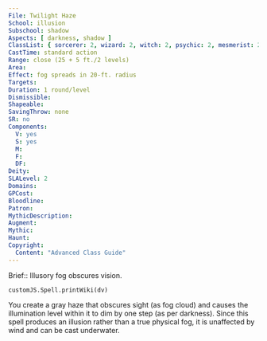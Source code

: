 ```yaml
---
File: Twilight Haze
School: illusion
Subschool: shadow
Aspects: [ darkness, shadow ]
ClassList: { sorcerer: 2, wizard: 2, witch: 2, psychic: 2, mesmerist: 2, spiritualist: 2 }
CastTime: standard action
Range: close (25 + 5 ft./2 levels)
Area: 
Effect: fog spreads in 20-ft. radius
Targets: 
Duration: 1 round/level
Dismissible: 
Shapeable: 
SavingThrow: none
SR: no
Components:
  V: yes
  S: yes
  M: 
  F: 
  DF: 
Deity: 
SLALevel: 2
Domains: 
GPCost: 
Bloodline: 
Patron: 
MythicDescription: 
Augment: 
Mythic: 
Haunt: 
Copyright:
  Content: "Advanced Class Guide"
---
```

Brief:: Illusory fog obscures vision.

```dataviewjs
customJS.Spell.printWiki(dv)
```

You create a gray haze that obscures sight (as fog cloud) and causes the illumination level within it to dim by one step (as per darkness). Since this spell produces an illusion rather than a true physical fog, it is unaffected by wind and can be cast underwater.
